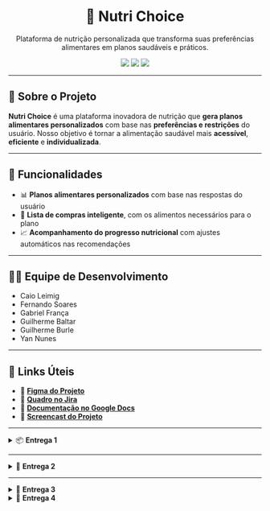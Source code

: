 <h1 align="center">🥗 Nutri Choice</h1>

<p align="center">
  Plataforma de nutrição personalizada que transforma suas preferências alimentares em planos saudáveis e práticos.
</p>

<p align="center">
  <img src="https://img.shields.io/badge/status-em%20desenvolvimento-blue?style=flat-square">
  <img src="https://img.shields.io/badge/framework-Django-green?style=flat-square">
  <img src="https://img.shields.io/badge/design-Figma-purple?style=flat-square">
</p>

---

## 🚀 Sobre o Projeto

**Nutri Choice** é uma plataforma inovadora de nutrição que **gera planos alimentares personalizados** com base nas **preferências e restrições** do usuário. Nosso objetivo é tornar a alimentação saudável mais **acessível**, **eficiente** e **individualizada**.

---

## 📌 Funcionalidades

- 📊 **Planos alimentares personalizados** com base nas respostas do usuário  
- 🛒 **Lista de compras inteligente**, com os alimentos necessários para o plano  
- 📈 **Acompanhamento do progresso nutricional** com ajustes automáticos nas recomendações  

---

## 👨‍💻 Equipe de Desenvolvimento

- Caio Leimig  
- Fernando Soares  
- Gabriel França  
- Guilherme Baltar  
- Guilherme Burle  
- Yan Nunes

---

## 🔗 Links Úteis

- 🎨 [**Figma do Projeto**](https://www.figma.com/design/jQSgfpDlNCRetoDEvQjKXb/Untitled?node-id=0-1&p=f&t=L4Ae5OJ66n1Ktpue-0)  
- 📌 [**Quadro no Jira**](https://nutrichoicee.atlassian.net/jira/software/projects/SCRUM/boards/1/backlog)  
- 📄 [**Documentação no Google Docs**](https://docs.google.com/document/d/1g-iEXbBWo8eqiBazO2CRx4VPKwG2W7-mh7Tq9704AgU/edit?tab=t.0)  
- 🎥 [**Screencast do Projeto**](https://youtu.be/tU3ncCQZz28)

---

<details>
<summary>📦 <strong>Entrega 1</strong></summary>

### 🔍 Visão Geral

![Entrega 1 - Quadro](https://github.com/user-attachments/assets/00a49322-2f32-4162-b0a8-ea3d50052a46)  
![Entrega 1 - Tela](https://github.com/user-attachments/assets/b727bb05-9185-4612-9eda-ea1c8a633c3c)

</details>

---

<details>
<summary>🚀 <strong>Entrega 2</strong></summary>

### 🤝 Programação em Par

Para otimizar o desenvolvimento e garantir entregas de qualidade, decidimos organizar nossa equipe em duplas, com cada uma responsável por uma história específica. Essa abordagem ajudou a manter o foco em tarefas claras e divididas, aumentando a eficiência no desenvolvimento de cada funcionalidade e permitindo que cada dupla se aprofundasse nas necessidades específicas de cada história.
As sessões de pareamento aconteceram via Discord, com compartilhamento de tela, o que facilitou a comunicação instantânea e a revisão de código em tempo real. Fernando e França, por exemplo, ficaram responsáveis por uma das histórias e, com a ajuda do pareamento, conseguiram revisar o código em tempo real, discutindo e ajustando a implementação rapidamente. Caio e Yan trabalharam em outra história, também compartilhando suas telas e resolvendo dúvidas assim que surgiam, o que ajudou a manter o fluxo de trabalho ágil. Burle, em sua dupla, contribuiu com suas experiências e soluções criativas, agregando ainda mais valor à colaboração entre todos.
Esse modelo de trabalho, com colaboração constante, não só acelerou o processo de desenvolvimento, mas também reduziu o retrabalho, já que as dúvidas eram resolvidas na hora e todos estavam alinhados com as decisões do projeto. A troca contínua de ideias e a revisão mútua de código garantiram uma qualidade superior no produto final. Com todos os membros colaborando de maneira tão integrada, conseguimos entregar um código mais robusto, sem erros, e perfeitamente alinhado com as expectativas do cliente, elevando a qualidade geral do projeto.

---

### ✅ Histórias Implementadas

#### 🧾 História 1 – Responder questionário
![image](https://github.com/user-attachments/assets/41fdb94e-7714-4310-816b-962f1f091d8d)

####  História 8 – Dicas de alimentação
![image](https://github.com/user-attachments/assets/a19e3a9e-31b5-4f72-9f59-c09182aefb47)
![image](https://github.com/user-attachments/assets/0de9c6ea-3d53-48a3-995a-922ba51375a3)

#### 🍽️ História 2 – Geração de Cardápio Personalizado  
![image](https://github.com/user-attachments/assets/079c880d-bd3b-4b40-b36c-4416e94a937e)


---

### 🗂️ Jira - Sprint 01

#### 🔃 Backlog  
![image](https://github.com/user-attachments/assets/ecee12c4-79ee-476a-a16c-640eee7c7374)

#### 🛠️ Board  
![image](https://github.com/user-attachments/assets/cca0b168-7336-46de-ab17-f2efda99bff5)

- 📌 [**Quadro no Jira Atualizado**](https://nutrichoic.atlassian.net/jira/software/projects/NUT/boards/3)  
- 📄 [**Histórias no Google Docs**](https://docs.google.com/document/d/1g-iEXbBWo8eqiBazO2CRx4VPKwG2W7-mh7Tq9704AgU/edit?tab=t.0)

## 🚀 Deploy

- 🌐 [**Acesse o site**](https://projetodjango-e7fvgbbchbapdvgn.brazilsouth-01.azurewebsites.net/login/)  
- 🎥 [**Screencast com as 3 Histórias Implementadas**](https://youtu.be/08-acdYSACA)

---

## ⚠️ Issues / Bug Tracker
![image](https://github.com/user-attachments/assets/90b2582f-c77e-4690-9dd5-d5d62fcf533c)

</details>

---

<details>
<summary>🎯 <strong>Entrega 3</strong></summary>

### 🤝 Programação em Par
Para otimizar o desenvolvimento e garantir entregas de qualidade, decidimos organizar nossa equipe em duplas, com cada uma responsável por uma história específica. Essa abordagem ajudou a manter o foco em tarefas claras e divididas, aumentando a eficiência no desenvolvimento de cada funcionalidade e permitindo que cada dupla se aprofundasse nas necessidades específicas de cada história. As sessões de pareamento aconteceram via Discord, com compartilhamento de tela, o que facilitou a comunicação instantânea e a revisão de código em tempo real. Fernando e França, por exemplo, ficaram responsáveis por uma das histórias e, com a ajuda do pareamento, conseguiram revisar o código em tempo real, discutindo e ajustando a implementação rapidamente. Caio e Yan trabalharam em outra história, também compartilhando suas telas e resolvendo dúvidas assim que surgiam, o que ajudou a manter o fluxo de trabalho ágil. Burle, em sua dupla, contribuiu com suas experiências e soluções criativas, agregando ainda mais valor à colaboração entre todos. Esse modelo de trabalho, com colaboração constante, não só acelerou o processo de desenvolvimento, mas também reduziu o retrabalho, já que as dúvidas eram resolvidas na hora e todos estavam alinhados com as decisões do projeto. A troca contínua de ideias e a revisão mútua de código garantiram uma qualidade superior no produto final. Com todos os membros colaborando de maneira tão integrada, conseguimos entregar um código mais robusto, sem erros, e perfeitamente alinhado com as expectativas do cliente, elevando a qualidade geral do projeto.

## 🛠 Criação de nova sprint no JIRA:

## Backlog:
![image](https://github.com/user-attachments/assets/26c14682-2098-4a1a-8d03-f9013a07d577)

## Quadro:
![image](https://github.com/user-attachments/assets/a1f01d01-8005-46a3-9e76-b1eb861fc664)

## 🎨 Atualização dos protótipos de Lo-Fi
[Screencast do Figma](https://youtu.be/oSufE2d3DQ8)

---


## 🚀 Deployment das novas histórias
[Screencast Das Novas Historias](https://youtu.be/_xF7cc4UXOI)

---

## 🐛 Issue/Bug tracker atualizado (no GitHub):
![image](https://github.com/user-attachments/assets/98968357-8dc4-46a2-a1de-90a08da18158)

---

## 🔁 CI/CD com build e deployment automatizado
[Screencast Das Novas Historias](https://youtu.be/S0UzxWjwqT8)


---

## ✅ Testes de Sistema (E2E) Automatizados
[Screencast Teste Automatizado](https://youtu.be/ZUV2J7fwTbU)
---

## 📌 Quadro da Sprint 02 atualizado refletindo a entrega
## Backlog Refletindo a Entrega:
![image](https://github.com/user-attachments/assets/b704039c-eea2-4016-ab3e-5231b40cf366)

## Quadro Refletindo a Entrega:
![image](https://github.com/user-attachments/assets/9552d139-849f-4c13-9d8c-5785043e07f0)

</details>

<details> <summary>🚀 <strong>Entrega 4</strong></summary>
📌 Visão Geral
Nesta etapa, a equipe focou em incrementar o produto com novas histórias, reforçar o uso de boas práticas de versionamento, aprimorar o CI/CD com testes automatizados, e garantir uma documentação clara para contribuição externa. A colaboração em pares também foi aprofundada, seguindo a dinâmica estabelecida nas entregas anteriores.

✨ Funcionalidades Desenvolvidas
✅ Implementação de pelo menos duas novas histórias

🧪 Testes de Sistema (E2E) automatizados

📈 Atualização dos protótipos de baixa fidelidade com novos sketches/storyboards

🌐 Deployment das novas histórias com screencast no README

📂 Commits frequentes e organizados (mínimo semanal)

🐛 Uso ativo do bug tracker (GitHub Issues) com print incluído

🔁 Pipeline de CI/CD atualizado, incluindo execução dos testes automatizados

🎥 Screencasts e Evidências
🖥️ Screencast das novas histórias

🧪 Execução dos testes E2E

🔄 Processo de CI/CD atualizado

🌐 Deploy atualizado

🗂️ Sprint 03 – Atualização
📌 Backlog atualizado com novas histórias:


✅ Quadro refletindo o status atual da Sprint:


👥 Programação em Pares
A dinâmica de pareamento foi mantida e aprofundada. As duplas revisaram entre si tanto o código quanto a lógica das histórias implementadas. Esse modelo garantiu agilidade e melhoria contínua na qualidade das entregas.

🛠 Documentação Técnica
📄 README atualizado com instruções para ambiente e execução

📘 Arquivo CONTRIBUTING.md adicionado, guiando qualquer novo colaborador sobre como contribuir corretamente

</details>

